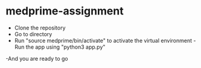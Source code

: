 # medprime-assignment

- Clone the repository
- Go to directory
- Run "source medprime/bin/activate" to activate the virtual environment
-Run the app using "python3 app.py"

-And you are ready to go
